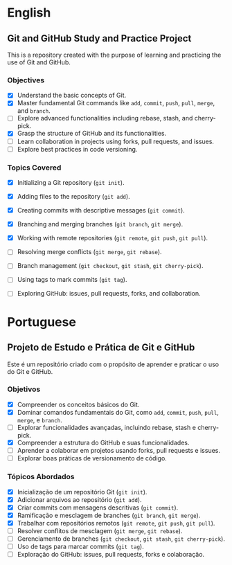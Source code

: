 # English

## Git and GitHub Study and Practice Project

This is a repository created with the purpose of learning and practicing the use of Git and GitHub.

### Objectives

- [x] Understand the basic concepts of Git.
- [x] Master fundamental Git commands like `add`, `commit`, `push`, `pull`, `merge`, and `branch`.
- [ ] Explore advanced functionalities including rebase, stash, and cherry-pick.
- [x] Grasp the structure of GitHub and its functionalities.
- [ ] Learn collaboration in projects using forks, pull requests, and issues.
- [ ] Explore best practices in code versioning.

### Topics Covered

- [X] Initializing a Git repository (`git init`).
- [x] Adding files to the repository (`git add`).
- [x] Creating commits with descriptive messages (`git commit`).
- [x] Branching and merging branches (`git branch`, `git merge`).
- [x] Working with remote repositories (`git remote`, `git push`, `git pull`).
- [ ] Resolving merge conflicts (`git merge`, `git rebase`).
- [ ] Branch management (`git checkout`, `git stash`, `git cherry-pick`).
- [ ] Using tags to mark commits (`git tag`).
- [ ] Exploring GitHub: issues, pull requests, forks, and collaboration.


# Portuguese

## Projeto de Estudo e Prática de Git e GitHub

Este é um repositório criado com o propósito de aprender e praticar o uso do Git e GitHub. 

### Objetivos

- [x] Compreender os conceitos básicos do Git.
- [x] Dominar comandos fundamentais do Git, como `add`, `commit`, `push`, `pull`, `merge`, e `branch`.
- [ ] Explorar funcionalidades avançadas, incluindo rebase, stash e cherry-pick.
- [x] Compreender a estrutura do GitHub e suas funcionalidades.
- [ ] Aprender a colaborar em projetos usando forks, pull requests e issues.
- [ ] Explorar boas práticas de versionamento de código.

### Tópicos Abordados

- [x] Inicialização de um repositório Git (`git init`).
- [x] Adicionar arquivos ao repositório (`git add`).
- [x] Criar commits com mensagens descritivas (`git commit`).
- [x] Ramificação e mesclagem de branches (`git branch`, `git merge`).
- [x] Trabalhar com repositórios remotos (`git remote`, `git push`, `git pull`).
- [ ] Resolver conflitos de mesclagem (`git merge`, `git rebase`).
- [ ] Gerenciamento de branches (`git checkout`, `git stash`, `git cherry-pick`).
- [ ] Uso de tags para marcar commits (`git tag`).
- [ ] Exploração do GitHub: issues, pull requests, forks e colaboração.
